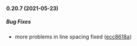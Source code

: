 #### 0.20.7 (2021-05-23)

##### Bug Fixes

*  more problems in line spacing fixed ([ecc8618a](https://github.com/IgorSzyporyn/plop-scaffold/commit/ecc8618a938194e29eaccd638f37aed4233e2084))

